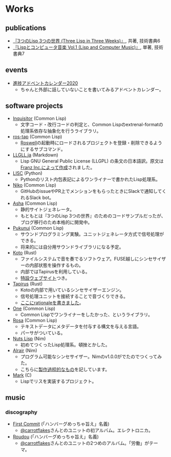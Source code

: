 # Works

## publications

- [『3つのLisp 3つの世界 (Three Lisp in Three Weeks)』](https://paren-holic.booth.pm/items/1317263), 共著, 技術書典6
- [『Lispとコンピュータ音楽 Vol.1 (Lisp and Computer Music)』](https://paren-holic.booth.pm/items/1575612), 単著, 技術書典7

## events

- [進捗アドベントカレンダー2020](https://github.com/t-sin/shinchoku-advent-calendar-2020)
    - ちゃんと外部に話していないことを書いてみるアドベントカレンダー。

## software projects

- [Inquisitor](https://github.com/t-sin/inquisitor) (Common Lisp)
    - 文字コード・改行コードの判定と、Common Lispのextrenal-formatの処理系依存な抽象化を行うライブラリ。
- [ros-tap](https://github.com/t-sin/ros-tap) (Common Lisp)
    - [Roswell](https://github.com/roswell/roswell)の起動時にロードされるプロジェクトを登録・削除できるようにするサブコマンド。
- [LLGLL.ja](https://github.com/t-sin/LLGPL.ja) (Markdown)
    - Lisp GNU General Public License (LLGPL) の条文の日本語訳。原文は[Franz Inc.によって作成](http://opensource.franz.com)されました。
- [LISC](https://github.com/t-sin/lisc) (Python)
    - Pythonのリスト内包表記によるワンライナーで書かれたLisp処理系。
- [Niko](https://github.com/t-sin/niko) (Common Lisp)
    - GitHubのissueやPR上でメンションをもらったときにSlackで通知してくれるSlack bot。
- [Asha](https://github.com/t-sin/asha) (Common Lisp)
    - 静的サイトジェネレータ。
    - もともとは『3つのLisp 3つの世界』のためのコードサンプルだったが、ブログ移行のため本格的に開発中。
- [Pukunui](https://github.com/t-sin/pukunui) (Common Lisp)
    - サウンドプログラミング実験。ユニットジェネレータ方式で信号処理ができる。
    - 将来的には自分用サウンドライブラリになる予定。
- [Koto](https://github.com/t-sin/koto) (Rust)
    - ファイルシステムで音を奏でるソフトウェア。FUSE越しにシンセサイザーの内部状態を操作するもの。
    - 内部ではTapirusを利用している。
    - [特設ウェブサイト](https://t-sin.github.io/koto/)つき。
- [Tapirus](https://github.com/t-sin/tapirus) (Rust)
    - Kotoの内部で用いているシンセサイザーエンジン。
    - 信号処理ユニットを接続することで音づくりできる。
    - [ここにrationaleを書きました](https://github.com/t-sin/shinchoku-advent-calendar-2020/blob/master/articles/2020-12-01.md)。
- [One](https://github.com/t-sin/one) (Common Lisp)
    - Common Lispでワンライナーをしたかった、というライブラリ。
- [Rosa](https://github.com/t-sin/rosa) (Common Lisp)
    - テキストデータにメタデータを付与する構文を与える言語。
    - パーサがついている。
- [Nuts Lisp](https://github.com/t-sin/nutslisp) (Nim)
    - 初めてつくったLisp処理系。頓挫とかした。
- [Alrair](https://github.com/t-sin/altair) (Nim)
    - プログラム可能なシンセサイザー。Nimのv1.0.0がでたのでつくってみた。
    - こちらに[製作過程的なもの](http://octahedron.hatenablog.jp/entry/2020/03/06/085854)を記しています。
- [Mark](https://github.com/t-sin/mark) (C)
    - Lispでリスを実装するプロジェクト。

## music

### discography

- [First Commit](https://sushihamburg.bandcamp.com/album/first-commit) (「ハンバーグめっちゃ旨え」名義)
    - [@carrotflakes](https://github.com/carrotflakes)さんとのユニットの初アルバム。エレクトロニカ。
- [Roudou](https://sushihamburg.bandcamp.com/album/roudou)  (「ハンバーグめっちゃ旨え」名義)
    - [@carrotflakes](https://github.com/carrotflakes)さんとのユニットの2つめのアルバム。「労働」がテーマ。
